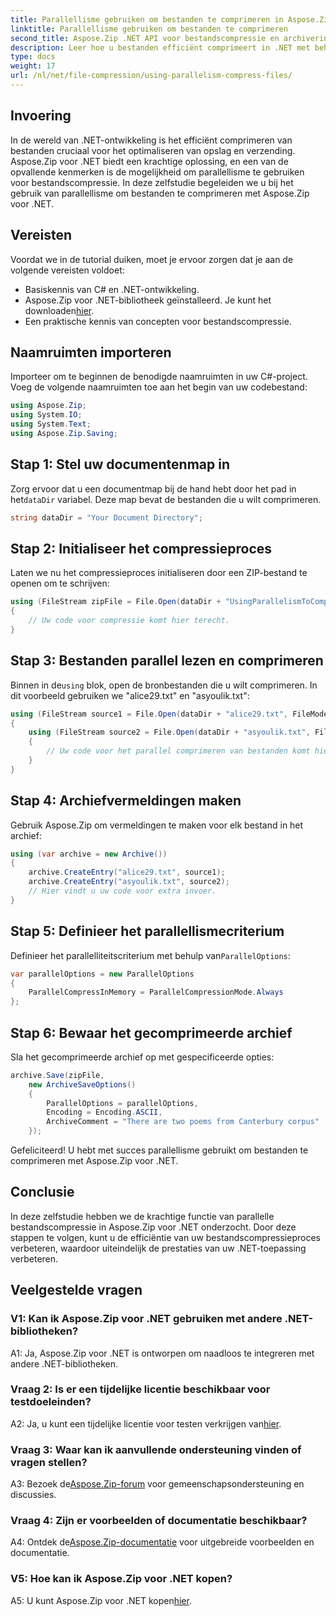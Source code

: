 ```yaml
---
title: Parallellisme gebruiken om bestanden te comprimeren in Aspose.Zip voor .NET
linktitle: Parallellisme gebruiken om bestanden te comprimeren
second_title: Aspose.Zip .NET API voor bestandscompressie en archivering
description: Leer hoe u bestanden efficiënt comprimeert in .NET met behulp van Aspose.Zip. Benut de kracht van parallellisme met onze stapsgewijze zelfstudie.
type: docs
weight: 17
url: /nl/net/file-compression/using-parallelism-compress-files/
---
```

## Invoering

In de wereld van .NET-ontwikkeling is het efficiënt comprimeren van bestanden cruciaal voor het optimaliseren van opslag en verzending. Aspose.Zip voor .NET biedt een krachtige oplossing, en een van de opvallende kenmerken is de mogelijkheid om parallellisme te gebruiken voor bestandscompressie. In deze zelfstudie begeleiden we u bij het gebruik van parallellisme om bestanden te comprimeren met Aspose.Zip voor .NET.

## Vereisten

Voordat we in de tutorial duiken, moet je ervoor zorgen dat je aan de volgende vereisten voldoet:

- Basiskennis van C# en .NET-ontwikkeling.
-  Aspose.Zip voor .NET-bibliotheek geïnstalleerd. Je kunt het downloaden[hier](https://releases.aspose.com/zip/net/).
- Een praktische kennis van concepten voor bestandscompressie.

## Naamruimten importeren

Importeer om te beginnen de benodigde naamruimten in uw C#-project. Voeg de volgende naamruimten toe aan het begin van uw codebestand:

```csharp
using Aspose.Zip;
using System.IO;
using System.Text;
using Aspose.Zip.Saving;
```

## Stap 1: Stel uw documentenmap in

 Zorg ervoor dat u een documentmap bij de hand hebt door het pad in het`dataDir` variabel. Deze map bevat de bestanden die u wilt comprimeren.

```csharp
string dataDir = "Your Document Directory";
```

## Stap 2: Initialiseer het compressieproces

Laten we nu het compressieproces initialiseren door een ZIP-bestand te openen om te schrijven:

```csharp
using (FileStream zipFile = File.Open(dataDir + "UsingParallelismToCompressFiles_out.zip", FileMode.Create))
{
    // Uw code voor compressie komt hier terecht.
}
```

## Stap 3: Bestanden parallel lezen en comprimeren

 Binnen in de`using` blok, open de bronbestanden die u wilt comprimeren. In dit voorbeeld gebruiken we "alice29.txt" en "asyoulik.txt":

```csharp
using (FileStream source1 = File.Open(dataDir + "alice29.txt", FileMode.Open, FileAccess.Read))
{
    using (FileStream source2 = File.Open(dataDir + "asyoulik.txt", FileMode.Open, FileAccess.Read))
    {
        // Uw code voor het parallel comprimeren van bestanden komt hier terecht.
    }
}
```

## Stap 4: Archiefvermeldingen maken

Gebruik Aspose.Zip om vermeldingen te maken voor elk bestand in het archief:

```csharp
using (var archive = new Archive())
{
    archive.CreateEntry("alice29.txt", source1);
    archive.CreateEntry("asyoulik.txt", source2);
    // Hier vindt u uw code voor extra invoer.
}
```

## Stap 5: Definieer het parallellismecriterium

 Definieer het parallelliteitscriterium met behulp van`ParallelOptions`:

```csharp
var parallelOptions = new ParallelOptions
{
    ParallelCompressInMemory = ParallelCompressionMode.Always
};
```

## Stap 6: Bewaar het gecomprimeerde archief

Sla het gecomprimeerde archief op met gespecificeerde opties:

```csharp
archive.Save(zipFile,
    new ArchiveSaveOptions()
    {
        ParallelOptions = parallelOptions,
        Encoding = Encoding.ASCII,
        ArchiveComment = "There are two poems from Canterbury corpus"
    });
```

Gefeliciteerd! U hebt met succes parallellisme gebruikt om bestanden te comprimeren met Aspose.Zip voor .NET.

## Conclusie

In deze zelfstudie hebben we de krachtige functie van parallelle bestandscompressie in Aspose.Zip voor .NET onderzocht. Door deze stappen te volgen, kunt u de efficiëntie van uw bestandscompressieproces verbeteren, waardoor uiteindelijk de prestaties van uw .NET-toepassing verbeteren.

## Veelgestelde vragen

### V1: Kan ik Aspose.Zip voor .NET gebruiken met andere .NET-bibliotheken?

A1: Ja, Aspose.Zip voor .NET is ontworpen om naadloos te integreren met andere .NET-bibliotheken.

### Vraag 2: Is er een tijdelijke licentie beschikbaar voor testdoeleinden?

 A2: Ja, u kunt een tijdelijke licentie voor testen verkrijgen van[hier](https://purchase.aspose.com/temporary-license/).

### Vraag 3: Waar kan ik aanvullende ondersteuning vinden of vragen stellen?

 A3: Bezoek de[Aspose.Zip-forum](https://forum.aspose.com/c/zip/37) voor gemeenschapsondersteuning en discussies.

### Vraag 4: Zijn er voorbeelden of documentatie beschikbaar?

 A4: Ontdek de[Aspose.Zip-documentatie](https://reference.aspose.com/zip/net/) voor uitgebreide voorbeelden en documentatie.

### V5: Hoe kan ik Aspose.Zip voor .NET kopen?

 A5: U kunt Aspose.Zip voor .NET kopen[hier](https://purchase.aspose.com/buy).